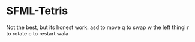 # SFML-Tetris
Not the best, but its honest work. 
asd to move
q to swap w the left thingi 
r to rotate
c to restart
wala
